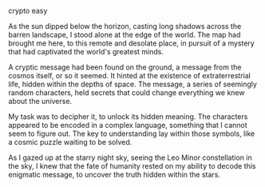 crypto easy

As the sun dipped below the horizon, casting long shadows across the barren landscape, I stood alone at the edge of the world. The map had brought me here, to this remote and desolate place, in pursuit of a mystery that had captivated the world's greatest minds.

A cryptic message had been found on the ground, a message from the cosmos itself, or so it seemed. It hinted at the existence of extraterrestrial life, hidden within the depths of space. The message, a series of seemingly random characters, held secrets that could change everything we knew about the universe.

My task was to decipher it, to unlock its hidden meaning. The characters appeared to be encoded in a complex language, something that I cannot seem to figure out. The key to understanding lay within those symbols, like a cosmic puzzle waiting to be solved.

As I gazed up at the starry night sky, seeing the Leo Minor constellation in the sky, I knew that the fate of humanity rested on my ability to decode this enigmatic message, to uncover the truth hidden within the stars.
